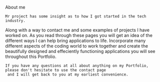 About me

    Mr project has some insight as to how I got started in the tech industry. 
Along with a way to contact me and some examples of projects I have worked on.
As you read through these pages you will get an idea of the different ways I can help bring applications to life.
Incorporate many different aspects of the coding world to work together and create the beautifully designed 
and effeciently functioning applications you will see throughout this Portfolio.

    If you have any questions at all about anything on my Portfolio, please don't hesitate to use the contact page
     and I will get back to you at my earliest convenience.